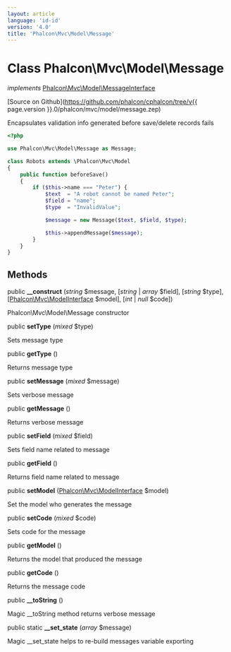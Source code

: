 ```yaml
---
layout: article
language: 'id-id'
version: '4.0'
title: 'Phalcon\Mvc\Model\Message'
---
```

# Class **Phalcon\Mvc\Model\Message**

*implements* [Phalcon\Mvc\Model\MessageInterface](Phalcon_Mvc_Model_MessageInterface)

[Source on Github](https://github.com/phalcon/cphalcon/tree/v{{ page.version }}.0/phalcon/mvc/model/message.zep)

Encapsulates validation info generated before save/delete records fails

```php
<?php

use Phalcon\Mvc\Model\Message as Message;

class Robots extends \Phalcon\Mvc\Model
{
    public function beforeSave()
    {
        if ($this->name === "Peter") {
            $text  = "A robot cannot be named Peter";
            $field = "name";
            $type  = "InvalidValue";

            $message = new Message($text, $field, $type);

            $this->appendMessage($message);
        }
    }
}

```

## Methods

public **__construct** (*string* $message, [*string* | *array* $field], [*string* $type], [[Phalcon\Mvc\ModelInterface](Phalcon_Mvc_ModelInterface) $model], [*int* | *null* $code])

Phalcon\Mvc\Model\Message constructor

public **setType** (*mixed* $type)

Sets message type

public **getType** ()

Returns message type

public **setMessage** (*mixed* $message)

Sets verbose message

public **getMessage** ()

Returns verbose message

public **setField** (*mixed* $field)

Sets field name related to message

public **getField** ()

Returns field name related to message

public **setModel** ([Phalcon\Mvc\ModelInterface](Phalcon_Mvc_ModelInterface) $model)

Set the model who generates the message

public **setCode** (*mixed* $code)

Sets code for the message

public **getModel** ()

Returns the model that produced the message

public **getCode** ()

Returns the message code

public **__toString** ()

Magic __toString method returns verbose message

public static **__set_state** (*array* $message)

Magic __set_state helps to re-build messages variable exporting